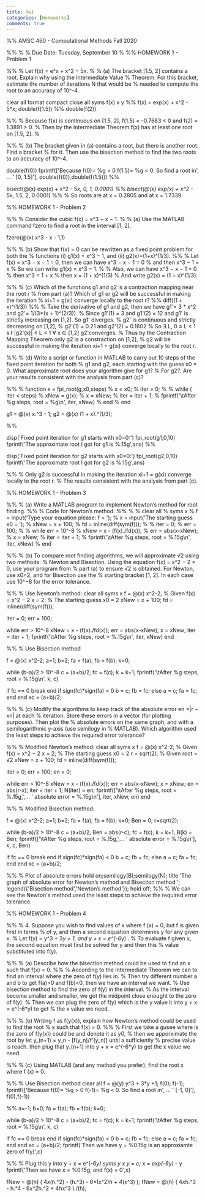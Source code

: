 ```yaml
---
title: Hw1
categories: [Homeworks]
comments: true
---
```

%% AMSC 460 - Computational Methods Fall 2020

%%
%
% Due Date: Tuesday, September 10
%
%% HOMEWORK 1 - Problem 1

%%
% Let f(x) = e^x + x^2 − 5x.
%
% (a) The bracket [1.5, 2] contains a root. Explain why using the Intermediate Value
% Theorem. For this bracket, estimate the number of iterations N that would be
% needed to compute the root to an accuracy of 10^-4.

clear all
format compact
close all
syms f(x) x y
%%
f(x) = exp(x) + x^2 - 5*x;
double(f(1.5))
%%
double(f(2))

%%
%    Because f(x) is continuous on [1.5, 2], f(1.5) = -0.7683 < 0 and f(2) = 1.3891 > 0.
%    Then by the Intermediate Theorem f(x) has at least one root on [1.5, 2].
%

%%
% (b) The bracket given in (a) contains a root, but there is another root. Find a bracket
% for it. Then use the bisection method to find the two roots to an accuracy of 10^-4.

double(f(0))
fprintf(['Because f(0)= %g > 0 f(1.5)= %g < 0. So find a root in', ...
        ' [0, 1.5]'], double(f(0)),double(f(1.5)))
%%


bisect(@(x) exp(x) + x^2 - 5*x, 0, 1, 0.0001)
%%
bisect(@(x) exp(x) + x^2 - 5*x, 1.5, 2, 0.0001)
%%
%    So roots are at x = 0.2805 and at x = 1.7339.

%% HOMEWORK 1 - Problem 2

%%
% Consider the cubic f(x) = x^3 − x − 1.
%
% (a) Use the MATLAB command fzero to find a root in the interval [1, 2].

fzero(@(x) x^3 - x - 1,1)

%%
% (b) Show that f(x) = 0 can be rewritten as a fixed point problem for both the
% functions (i) g1(x) = x^3 − 1, and (ii) g2(x)=(1+x)^(1/3).
%%
%    Let f(x) = x^3 − x − 1 = 0, then we can have x^3 − x − 1 = 0
%                                        and then     x^3 − 1 = x
%    So we can write g1(x) = x^3 − 1.
%
%    Also, we can have x^3 − x − 1 = 0
%                 then         x^3 = 1 + x
%                 then           x = (1 + x)^(1/3)
%    And write g2(x) = (1 + x)^(1/3).

%%
% (c) Which of the functions g1 and g2 is a contraction mapping near the root r
% from part (a)? Which of g1 or g2 will be successful in making the iteration
% xi+1 = g(xi) converge locally to the root r?
%%
diff((1 + x)^(1/3))
%%
%    Take the derivative of g1 and g2, then we have g1'= 3 * x^2 and g2'= 1/(3*(x + 1)^(2/3)).
%    Since g1'(1) = 3 and g1'(2) = 12 and g1' is strictly increasing on [1,2]. So g1' diverges.
%    g2' is continuous and strictly decreasing on [1,2],
%    g2'(1) = 0.21 and g2'(2) = 0.1602
%    So ∃ L,  0 ≤ L < 1 s.t |g2'(x)| ≤ L < 1   ∀ x ∈ [1,2]     g2'converges.
%    Thus by the Contraction Mapping Theorem only g2 is a constraction on [1,2],
%    g2 will be successful in making the iteration xi+1 = g(xi) converge locally to the root r.

%%
% (d) Write a script or function in MATLAB to carry out 10 steps of the fixed point iteration for both
% g1 and g2, each starting with the guess x0 = 0. What approximate root does your algorithm give for g1?
% For g2?. Are your results consistent with the analysis from part (c)?

%%
%    function x = fpi_root(g,x0,steps)
%        x = x0;
%        iter = 0;
%
%        while ( iter < steps)
%            xNew = g(x);
%            x = xNew;
%            iter = iter + 1;
%            fprintf('\tAfter %g steps, root = %g\n', iter, xNew)
%        end
%    end

g1 = @(x) x.^3 - 1;
g2 = @(x) (1 + x).^(1/3);

%%

disp('Fixed point iteration for g1 starts with x0=0:')
fpi_root(g1,0,10)
fprintf('The approximate root I got for g1 is %.15g',ans)
%%

disp('Fixed point iteration for g2 starts with x0=0:')
fpi_root(g2,0,10)
fprintf('The approximate root I got for g2 is %.15g',ans)

%%
%    Only g2 is successful in making the iteration xi+1 = g(xi) converge locally to the root r.
%    The results consistent with the analysis from part (c).


%% HOMEWORK 1 - Problem 3

%%
% (a) Write a MATLAB program to implement Newton’s method for root finding.
%%
% Code for Newton’s method:
%%
%
%    clear all
%    syms x
%    f = input('Type your equation please: f = ');
%    x = input('The starting guess x0 = ');
%    xNew = x + 100;
%    fd = inline(diff(sym(f)));
%
%    iter = 0;
%    err = 100;
%
%    while err > 10^-8
%        xNew = x - (f(x)./fd(x));
%        err = abs(x-xNew);
%        x = xNew;
%        iter = iter + 1;
%        fprintf('\tAfter %g steps, root = %.15g\n', iter, xNew)
%    end

%%
% (b) To compare root finding algorithms, we will approximate √2 using two methods:
% Newton and Bisection. Using the equation f(x) = x^2 − 2 = 0, use your program from
% part (a) to ensure √2 is obtained. For Newton, use x0=2, and for Bisection use the
% starting bracket [1, 2]. In each case use 10^−8 for the error tolerance.

%%
% Use Newton’s method:
clear all
syms x
f = @(x) x^2-2;   % Given f(x) = x^2 − 2
x = 2;  % The starting guess x0 = 2
xNew = x + 100;
fd = inline(diff(sym(f)));

iter = 0;
err = 100;

while err > 10^-8
    xNew = x - (f(x)./fd(x));
    err = abs(x-xNew);
    x = xNew;
    iter = iter + 1;
    fprintf('\tAfter %g steps, root = %.15g\n', iter, xNew)
end

%%
% Use Bisection method

f = @(x) x^2-2; a=1; b=2;
fa = f(a); fb = f(b);
k=0;

while (b-a)/2 > 10^-8
  c = (a+b)/2;
  fc = f(c);
  k = k+1;
  fprintf('\tAfter %g steps, root = %.15g\n', k, c)

  if fc == 0
    break
  end
  if sign(fc)*sign(fa) < 0
    b = c; fb = fc;
  else
    a = c; fa = fc;
  end
end
xc = (a+b)/2;

%%
% (c) Modify the algorithms to keep track of the absolute error en =|r − xn| at each
% iteration. Store these errors in a vector (for plotting purposes). Then plot the
% absolute errors on the same graph, and with a semilogarithmic y-axis (use semilogy in
% MATLAB). Which algorithm used the least steps to achieve the required error tolerance?

%%
% Modified Newton’s method:
clear all
syms x
f = @(x) x^2-2;   % Given f(x) = x^2 − 2
x = 2;  % The starting guess x0 = 2
r = sqrt(2);      % Given root =  √2
xNew = x + 100;
fd = inline(diff(sym(f)));

iter = 0;
err = 100;
en = 0;

while err > 10^-8
    xNew = x - (f(x)./fd(x));
    err = abs(x-xNew);
    x = xNew;
    en = abs(r-x);
    iter = iter + 1;
    N(iter) = en;
    fprintf(['\tAfter %g steps, root = %.15g,',...
        ' absolute error = %.15g\n'], iter, xNew, en)
end

%%
% Modified Bisection method:

f = @(x) x^2-2; a=1; b=2;
fa = f(a); fb = f(b);
k=0; Ben = 0; r=sqrt(2);

while (b-a)/2 > 10^-8
  c = (a+b)/2;
  Ben = abs(r-c);
  fc = f(c);
  k = k+1;
  B(k) = Ben;
  fprintf(['\tAfter %g steps, root = %.15g,',...
        ' absolute error = %.15g\n'], k, c, Ben)

  if fc == 0
    break
  end
  if sign(fc)*sign(fa) < 0
    b = c; fb = fc;
  else
    a = c; fa = fc;
  end
end
xc = (a+b)/2;

%%
% Plot of absolute errors
hold on;semilogy(B);semilogy(N);
title 'The graph of absolute error for Newton’s method and Bisection method ';
legend({'Bisection method','Newton’s method'});
hold off;
%%
%    We can see the Newton's method used the least steps to achieve the required error tolerance.


%% HOMEWORK 1 - Problem 4

%%
% 4. Suppose you wish to find values of x where f (x) = 0, but f is given first in terms
% of y, and then a second equation determines y for any given x.
% Let f(y) = y^3 + 3*y + 1, and y + x = e^(-6*y) .
% To evaluate f given x, the second equation must first be solved for y and then this
% value substituted into f(y).

%%
% (a) Describe how the bisection method could be used to find an x such that f(x) = 0.
%%
%    According to the Intermediate Theorem we can to find an interval where zhe zero of f(y) lies in.
%    Then try different number a and b to get f(a)>0 and f(b)<0, then we have an interval we want.
%    Use bisection method to find the zero of f(y) in the interval.
%    As the interval become smaller and smaller, we got the midpoint close enought to the zero of f(y).
%    Then we can plug the zero of f(y) which is the y value it into y + x = e^(-6*y) to get
%    the x value we need.

%%
% (b) Writing f as f(y(x)), explain how Newton’s method could be used to find the root
% x such that f(x) = 0.
%%
%    First we take a gusee where is the zero of f(y(x)) could be and denote it as y0,
%    then we apporximate the root by let y_(n+1) = y_n - [f(y_n)/f'(y_n)] until a sufficiently
%    precise value is reach. then plug that y_(n+1) into y + x = e^(-6*y) to get the x value we need.

%%
% (c) Using MATLAB (and any method you prefer), find the root x where f (x) = 0.

%%
% Use Bisection method
clear all
f = @(y) y^3 + 3*y +1;
f(0); f(-1);
fprintf(['Because f(0)= %g > 0 f(-1)= %g < 0. So find a root in', ...
        ' [-1, 0]'], f(0),f(-1))


%%
a=-1; b=0;
fa = f(a); fb = f(b);
k=0;

while (b-a)/2 > 10^-8
  c = (a+b)/2;
  fc = f(c);
  k = k+1;
  fprintf('\tAfter %g steps, root = %.15g\n', k, c)

  if fc == 0
    break
  end
  if sign(fc)*sign(fa) < 0
    b = c; fb = fc;
  else
    a = c; fa = fc;
  end
end
xc = (a+b)/2;
fprintf('Then we have y = %0.15g is an approxiamte zero of f(y)',c)

%%
%    Plug this y into y + x = e^(-6*y)
syms y x
y = c;
x = exp(-6*y) - y
fprintf('Then we have x = %0.15g, and f(x) = 0',x)


fNew = @(h) ( 4*x*(h.^2) - (h.^3) - 6*(x^2)*h + 4*(x^3) );
fNew = @(h) ( 4*x*h.^3 - h.^4 - 6*x^2*h.^2 + 4*h*x^3 )./(h);
